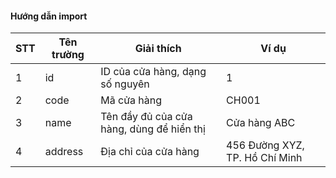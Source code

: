 #### Hướng dẫn import

| STT | Tên trường | Giải thích                                | Ví dụ                          |
|-----|------------|-------------------------------------------|--------------------------------|
| 1   | id         | ID của cửa hàng, dạng số nguyên           | 1                              |
| 2   | code       | Mã cửa hàng                               | CH001                          |
| 3   | name       | Tên đầy đủ của cửa hàng, dùng để hiển thị | Cửa hàng ABC                   |
| 4   | address    | Địa chỉ của cửa hàng                      | 456 Đường XYZ, TP. Hồ Chí Minh |